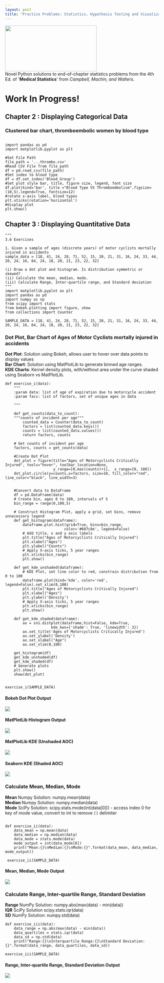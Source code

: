 ```yaml
---
layout: post
title: "Practice Problems: Statistics, Hypothesis Testing and Visualization"
---
```

<img src="/Images/MedStats/stats_head.png"  width = "300" height = "150" class="inline"/><br>
Novel Python solutions to end-of-chapter statistics problems from the 4th Ed. of '**Medical Statistics**' from *Campbell, Machin, and Walters*. 

# Work In Progress!

## Chapter 2 : Displaying Categorical Data    
### Clustered bar chart, thromboembolic women by blood type    
```Python3

import pandas as pd
import matplotlib.pyplot as plt

#Set File Path
file_path = '...thrombo.csv'
#Read CSV File from file_path
df = pd.read_csv(file_path)
#Set index to blood type
df = df.set_index('Blood_Group')
#Set plot style bar, title, figure size, legend, font size
df.plot(kind='bar', title ="Blood Type VS Thromboembolism",figsize=(10,5),legend=True, fontsize=12)
#rotate x-axis label, blood types
plt.xticks(rotation='horizontal')
#display plot
plt.show()
```

## Chapter 3 : Displaying Quantitative Data   
```Python3
"""
3.6 Exercises

1. Given a sample of ages (discrete years) of motor cyclists mortally injured in accidents
sample_data = [18, 41, 24, 28, 71, 52, 15, 20, 21, 31, 16, 24, 33, 44, 20, 24, 16, 64, 24, 18, 20, 21, 23, 22, 32]

(i) Draw a dot plot and histogram. Is distribution symmetric or skewed?
(ii) Calculate the mean, median, mode.
(iii) Calculate Range, Inter-quartile range, and Standard deviation
"""
import matplotlib.pyplot as plt
import pandas as pd
import numpy as np
from scipy import stats
from bokeh.plotting import figure, show
from collections import Counter

SAMPLE_DATA = [18, 41, 24, 28, 71, 52, 15, 20, 21, 31, 16, 24, 33, 44, 20, 24, 16, 64, 24, 18, 20, 21, 23, 22, 32]
```

### Dot Plot, Bar Chart of Ages of Motor Cyclists mortally injured in accidents    
**Dot Plot**: Solution using Bokeh, allows user to hover over data points to display values    
**Bar Chart**: Solution using MatPlotLib to generate binned age ranges.     
**KDE Charts**: Kernel density plots, with/without area under the curve shaded using Seaborn vs MatPlotLib.
```Python3
def exercise_i(data):
    """
    :param data: list of age of expiration due to motorcycle accident
    :param facs: list of factors, set of unique ages in data

    """

    def get_counts(data_to_count):
    """counts of incident per age"""
        counted_data = Counter(data_to_count)
        factors = list(counted_data.keys())
        counts = list(counted_data.values())
        return factors, counts

    # Get counts of incident per age
    factors, counts = get_counts(data)

    #Create Dot Plot
    dot_plot = figure(title="Ages of Motorcyclists Critically Injured", tools="hover", toolbar_location=None,
                      y_range=[0,max(counts)+1],  x_range=[0, 100])
    dot_plot.circle(y=counts,x=factors, size=10, fill_color="red", line_color="black", line_width=3)


    #Convert data to DataFrame
    df = pd.DataFrame(data)
    # Create bin, ages 0 to 100, intervals of 5
    bin_range = range(0,100,5)

    # Construct Histogram Plot, apply a grid, set bins, remove unnecessary legend
    def get_histogram(dataframe):
        dataframe.plot.hist(grid=True, bins=bin_range,
                           color='#607c8e', legend=False)
        # Add title, x and y axis labels
        plt.title("Ages of Motorcyclists Critically Injured")
        plt.xlabel("Ages")
        plt.ylabel("Counts")
        # Apply X-axis ticks, 5 year ranges
        plt.xticks(bin_range)
        plt.show()

    def get_kde_unshaded(dataframe):
        # KDE Plot, set line color to red, constrain distribution from 0 to 100
        dataframe.plot(kind='kde', color='red', legend=False).set_xlim(0,100)
        plt.title("Ages of Motorcyclists Critically Injured")
        plt.xlabel("Ages")
        plt.ylabel('Density')
        # Apply X-axis ticks, 5 year ranges
        plt.xticks(bin_range)
        plt.show()

    def get_kde_shaded(dataframe):
        ax = sns.distplot(dataframe,hist=False, kde=True,
                     kde_kws={'shade': True, 'linewidth': 3})
        ax.set_title('Ages of Motorcyclists Critically Injured')
        ax.set_ylabel('Density')
        ax.set_xlabel("Age")
        ax.set_xlim(0,100)

    get_histogram(df)
    get_kde_unshaded(df)
    get_kde_shaded(df)
    # Generate plots
    plt.show()
    show(dot_plot)


exercise_i(SAMPLE_DATA)
```
#### Bokeh Dot Plot Output    
<img src="/Images/MedStats/e_i_bokeh.png" class="inline"/><br>
#### MatPlotLib Histogram Output    
<img src="/Images/MedStats/ei_hist.png" class="inline"/><br>
#### MatPlotLib KDE (Unshaded AOC)
<img src="/Images/MedStats/e_1_unshaded.png" class="inline"/><br>
#### Seaborn KDE (Shaded AOC)
<img src="/Images/MedStats/e_1_shaded.png" class="inline"/><br>

### Calculate Mean, Median, Mode    
**Mean** Numpy Solution: numpy.mean(data)    
**Median** Numpy Solution: numpy.median(data)    
**Mode** SciPy Solution: scipy.stats.mode(int(data[0])) - access index 0 for key of mode value, convert to int to remove `[]` delimiter
```Python3
    
def exercise_ii(data):
    data_mean = np.mean(data)
    data_median = np.median(data)
    data_mode = stats.mode(data)
    mode_output = int(data_mode[0])
    print("Mean:{}\nMedian:{}\nMode:{}".format(data_mean, data_median, mode_output))
 
 exercise_ii(SAMPLE_DATA)
 ```
 #### Mean, Median, Mode Output    
 <img src="/Images/MedStats/e_ii.png" class="inline"/><br>

 ### Calculate Range, Inter-quartile Range, Standard Deviation    
 **Range** NumPy Solution: numpy.abs(max(data) - min(data))    
 **IQR** SciPy Solution scipy.stats.iqr(data)    
 **SD** NumPy Solution: numpy.std(data)    
```Python3
def exercise_iii(data):
    data_range = np.abs(max(data) - min(data))
    data_quartiles = stats.iqr(data)
    data_sd = np.std(data)
    print("Range:{}\nInterquartile Range:{}\nStandard Deviation:{}".format(data_range, data_quartiles, data_sd))

exercise_iii(SAMPLE_DATA)
```
 ####  Range, Inter-quartile Range, Standard Deviation Output  
 <img src="/Images/MedStats/e_iii.png" class="inline"/><br>
